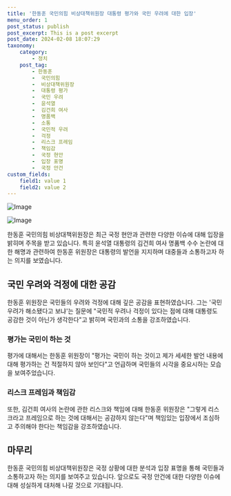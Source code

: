```yaml
---
title: '한동훈 국민의힘 비상대책위원장 대통령 평가와 국민 우려에 대한 입장'
menu_order: 1
post_status: publish
post_excerpt: This is a post excerpt
post_date: 2024-02-08 18:07:29
taxonomy:
    category:
        - 정치
    post_tag:
        - 한동훈
        -  국민의힘
        -  비상대책위원장
        -  대통령 평가
        -  국민 우려
        -  윤석열
        -  김건희 여사
        -  명품백
        -  소통
        -  국민적 우려
        -  걱정
        -  리스크 프레임
        -  책임감
        -  국정 현안
        -  입장 표명
        -  국정 안건
custom_fields:
    field1: value 1
    field2: value 2
---
```


![Image](https://imgnews.pstatic.net/image/003/2024/02/08/NISI20240208_0020225779_web_20240208121831_20240208152411787.jpg?type=w647)

![Image](https://imgnews.pstatic.net/image/003/2024/02/08/NISI20240208_0020225775_web_20240208121831_20240208152411789.jpg?type=w647)

한동훈 국민의힘 비상대책위원장은 최근 국정 현안과 관련한 다양한 이슈에 대해 입장을 밝히며 주목을 받고 있습니다. 특히 윤석열 대통령의 김건희 여사 명품백 수수 논란에 대한 해명과 관련하여 한동훈 위원장은 대통령의 발언을 지지하며 대중들과 소통하고자 하는 의지를 보였습니다.
## 국민 우려와 걱정에 대한 공감
한동훈 위원장은 국민들의 우려와 걱정에 대해 깊은 공감을 표현하였습니다. 그는 '국민 우려가 해소됐다고 보냐'는 질문에 "국민적 우려나 걱정이 있다는 점에 대해 대통령도 공감한 것이 아닌가 생각한다"고 밝히며 국민과의 소통을 강조하였습니다.
### 평가는 국민이 하는 것
평가에 대해서는 한동훈 위원장이 "평가는 국민이 하는 것이고 제가 세세한 발언 내용에 대해 평가하는 건 적절하지 않아 보인다"고 언급하며 국민들의 시각을 중요시하는 모습을 보여주었습니다.
### 리스크 프레임과 책임감
또한, 김건희 여사의 논란에 관한 리스크와 책임에 대해 한동훈 위원장은 "그렇게 리스크라고 프레임으로 하는 것에 대해서는 공감하지 않는다"며 책임있는 입장에서 조심하고 주의해야 한다는 책임감을 강조하였습니다.
## 마무리
한동훈 국민의힘 비상대책위원장은 국정 상황에 대한 분석과 입장 표명을 통해 국민들과 소통하고자 하는 의지를 보여주고 있습니다. 앞으로도 국정 안건에 대한 다양한 이슈에 대해 성실하게 대처해 나갈 것으로 기대됩니다.
